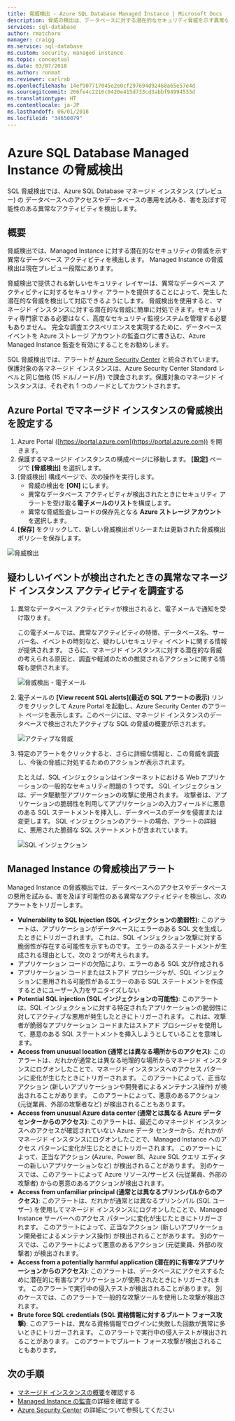 ```yaml
---
title: 脅威検出 - Azure SQL Database Managed Instance | Microsoft Docs
description: 脅威の検出は、データベースに対する潜在的なセキュリティ脅威を示す異常なデータベース アクティビティを検出します。
services: sql-database
author: rmatchoro
manager: craigg
ms.service: sql-database
ms.custom: security, managed instance
ms.topic: conceptual
ms.date: 03/07/2018
ms.author: ronmat
ms.reviewer: carlrab
ms.openlocfilehash: 14ef907717045e2e0cf297694d92468a65e57e4d
ms.sourcegitcommit: 266fe4c2216c0420e415d733cd3abbf94994533d
ms.translationtype: HT
ms.contentlocale: ja-JP
ms.lasthandoff: 06/01/2018
ms.locfileid: "34650079"
---
```

# <a name="azure-sql-database-managed-instance-threat-detection"></a>Azure SQL Database Managed Instance の脅威検出

SQL 脅威検出では、Azure SQL Database マネージド インスタンス (プレビュー) の データベースへのアクセスやデータベースの悪用を試みる、害を及ぼす可能性のある異常なアクティビティを検出します。

## <a name="overview"></a>概要

脅威検出では、Managed Instance に対する潜在的なセキュリティの脅威を示す異常なデータベース アクティビティを検出します。 Managed Instance の脅威検出は現在プレビュー段階にあります。

脅威検出で提供される新しいセキュリティ レイヤーは、異常なデータベース アクティビティに対するセキュリティ アラートを提供することによって、発生した潜在的な脅威を検出して対応できるようにします。 脅威検出を使用すると、マネージド インスタンスに対する潜在的な脅威に簡単に対処できます。セキュリティ専門家である必要はなく、高度なセキュリティ監視システムを管理する必要もありません。 完全な調査エクスペリエンスを実現するために、データベース イベントを Azure ストレージ アカウントの監査ログに書き込む、Azure Managed Instance 監査を有効にすることをお勧めします。 

SQL 脅威検出では、アラートが [Azure Security Center](https://azure.microsoft.com/services/security-center/) と統合されています。保護対象の各マネージド インスタンスは、Azure Security Center Standard レベルと同じ価格 (15 ドル/ノード/月) で課金されます。保護対象のマネージド インスタンスは、それぞれ 1 つのノードとしてカウントされます。  

## <a name="set-up-threat-detection-for-your-managed-instance-in-the-azure-portal"></a>Azure Portal でマネージド インスタンスの脅威検出を設定する
1. Azure Portal ([https://portal.azure.com](https://portal.azure.com)) を開きます。
2. 保護するマネージド インスタンスの構成ページに移動します。 **[設定]** ページで **[脅威検出]** を選択します。 
3. [脅威検出] 構成ページで、次の操作を実行します。 
   - 脅威の検出を **[ON]** にします。
   - 異常なデータベース アクティビティが検出されたときにセキュリティ アラートを受け取る**電子メールのリスト**を構成します。
   - 異常な脅威監査レコードの保存先となる **Azure ストレージ アカウント**を選択します。 
4.  **[保存]** をクリックして、新しい脅威検出ポリシーまたは更新された脅威検出ポリシーを保存します。

   ![脅威検出](./media/sql-database-managed-instance-threat-detection/threat-detection.png)

## <a name="explore-anomalous-managed-instance-activities-upon-detection-of-a-suspicious-event"></a>疑わしいイベントが検出されたときの異常なマネージド インスタンス アクティビティを調査する

1. 異常なデータベース アクティビティが検出されると、電子メールで通知を受け取ります。 

   この電子メールでは、異常なアクティビティの特徴、データベース名、サーバー名、イベントの時刻など、疑わしいセキュリティ イベントに関する情報が提供されます。 さらに、マネージド インスタンスに対する潜在的な脅威の考えられる原因と、調査や軽減のための推奨されるアクションに関する情報も提供されます。

   ![脅威検出 - 電子メール](./media/sql-database-managed-instance-threat-detection/threat-detection-email.png)

2. 電子メールの **[View recent SQL alerts]\(最近の SQL アラートの表示\)** リンクをクリックして Azure Portal を起動し、Azure Security Center のアラート ページを表示します。このページには、マネージド インスタンスのデータベースで検出されたアクティブな SQL の脅威の概要が示されます。

   ![アクティブな脅威](./media/sql-database-managed-instance-threat-detection/active-threats.png)

3. 特定のアラートをクリックすると、さらに詳細な情報と、この脅威を調査し、今後の脅威に対処するためのアクションが表示されます。

   たとえば、SQL インジェクションはインターネットにおける Web アプリケーションの一般的なセキュリティ問題の 1 つです。 SQL インジェクションは、データ駆動型アプリケーションの攻撃に使用されます。 攻撃者は、アプリケーションの脆弱性を利用してアプリケーションの入力フィールドに悪意のある SQL ステートメントを挿入し、データベースのデータを侵害または変更します。 SQL インジェクションのアラートの場合、アラートの詳細に、悪用された脆弱な SQL ステートメントが含まれています。

   ![SQL インジェクション](./media/sql-database-managed-instance-threat-detection/sql-injection.png)

## <a name="managed-instance-threat-detection-alerts"></a>Managed Instance の脅威検出アラート 

Managed Instance の脅威検出では、データベースへのアクセスやデータベースの悪用を試みる、害を及ぼす可能性のある異常なアクティビティを検出し、次のアラートをトリガーします。
- **Vulnerability to SQL Injection (SQL インジェクションの脆弱性)**: このアラートは、アプリケーションがデータベースにエラーのある SQL 文を生成したときにトリガーされます。 これは、SQL インジェクション攻撃に対する脆弱性が存在する可能性を示すものです。 エラーのあるステートメントが生成される理由として、次の 2 つが考えられます。
 - アプリケーション コードの欠陥により、エラーのある SQL 文が作成される
 - アプリケーション コードまたはストアド プロシージャが、SQL インジェクションに悪用される可能性があるエラーのある SQL ステートメントを作成するときにユーザー入力をサニタイズしない
- **Potential SQL injection (SQL インジェクションの可能性)**: このアラートは、SQL インジェクションに対する特定されたアプリケーションの脆弱性に対してアクティブな悪用が発生したときにトリガーされます。 これは、攻撃者が脆弱なアプリケーション コードまたはストアド プロシージャを使用して、悪意のある SQL ステートメントを挿入しようとしていることを意味します。
- 
  **Access from unusual location (通常とは異なる場所からのアクセス)**: このアラートは、だれかが通常とは異なる地理的な場所からマネージド インスタンスにログオンしたことで、マネージド インスタンスへのアクセス パターンに変化が生じたときにトリガーされます。 このアラートによって、正当なアクション (新しいアプリケーションや開発者によるメンテナンス操作) が検出されることがあります。 このアラートによって、悪意のあるアクション (元従業員、外部の攻撃者など) が検出されることもあります。
- 
  **Access from unusual Azure data center (通常とは異なる Azure データ センターからのアクセス)**: このアラートは、最近このマネージド インスタンスへのアクセスが確認されていない Azure データ センターから、だれかがマネージド インスタンスにログオンしたことで、Managed Instance へのアクセス パターンに変化が生じたときにトリガーされます。 このアラートによって、正当なアクション (Azure、Power BI、Azure SQL クエリ エディターの新しいアプリケーションなど) が検出されることがあります。 別のケースでは、このアラートによって Azure リソース/サービス (元従業員、外部の攻撃者) からの悪意のあるアクションが検出されます。
- 
  **Access from unfamiliar principal (通常とは異なるプリンシパルからのアクセス)**: このアラートは、だれかが通常とは異なるプリンシパル (SQL ユーザー) を使用してマネージド インスタンスにログオンしたことで、Managed Instance サーバーへのアクセス パターンに変化が生じたときにトリガーされます。 このアラートによって、正当なアクション (新しいアプリケーション開発者によるメンテナンス操作) が検出されることがあります。 別のケースでは、このアラートによって悪意のあるアクション (元従業員、外部の攻撃者) が検出されます。
- **Access from a potentially harmful application (潜在的に有害なアプリケーションからのアクセス)**: このアラートは、データベースにアクセスするために潜在的に有害なアプリケーションが使用されたときにトリガーされます。 このアラートで実行中の侵入テストが検出されることがあります。 別のケースでは、このアラートで一般的な攻撃ツールを使用した攻撃が検出されます。
- **Brute force SQL credentials (SQL 資格情報に対するブルート フォース攻撃)**: このアラートは、異なる資格情報でログインに失敗した回数が異常に多いときにトリガーされます。 このアラートで実行中の侵入テストが検出されることがあります。 このアラートでブルート フォース攻撃が検出されることもあります。

## <a name="next-steps"></a>次の手順

- 
  [マネージド インスタンスの概要](sql-database-managed-instance.md)を確認する
- 
  [Managed Instance の監査](https://go.microsoft.com/fwlink/?linkid=869430)の詳細を確認する 
- [Azure Security Center](https://docs.microsoft.com/azure/security-center/security-center-intro) の詳細について参照してください
